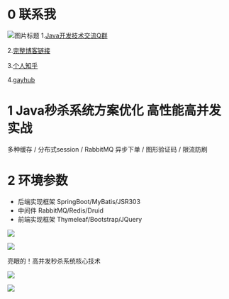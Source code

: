# 0 联系我
![](http://upload-images.jianshu.io/upload_images/4685968-6a8b28d2fd95e8b7?imageMogr2/auto-orient/strip%7CimageView2/2/w/1240 "图片标题") 
1.[Java开发技术交流Q群](https://jq.qq.com/?_wv=1027&k=5UB4P1T)

2.[完整博客链接](http://www.shishusheng.com)

3.[个人知乎](http://www.zhihu.com/people/shi-shu-sheng-)

4.[gayhub](https://github.com/Wasabi1234)

# 1 Java秒杀系统方案优化 高性能高并发实战

多种缓存 / 分布式session / RabbitMQ 异步下单 / 图形验证码 / 限流防刷

# 2 环境参数
- 后端实现框架 
SpringBoot/MyBatis/JSR303 
- 中间件 
RabbitMQ/Redis/Druid 
- 前端实现框架 
Thymeleaf/Bootstrap/JQuery

![](https://upload-images.jianshu.io/upload_images/4685968-17d57ce791ef92bd.png?imageMogr2/auto-orient/strip%7CimageView2/2/w/1240)

![](https://upload-images.jianshu.io/upload_images/4685968-8a756d334d121b5d.png?imageMogr2/auto-orient/strip%7CimageView2/2/w/1240)

亮眼的！高并发秒杀系统核心技术

![](https://upload-images.jianshu.io/upload_images/4685968-8010212f4f94b0ed.png?imageMogr2/auto-orient/strip%7CimageView2/2/w/1240)

![](https://upload-images.jianshu.io/upload_images/4685968-1bc3777dc53741d3.png?imageMogr2/auto-orient/strip%7CimageView2/2/w/1240)
